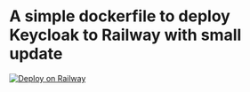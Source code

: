 # A simple dockerfile to deploy Keycloak to Railway with small update

[![Deploy on Railway](https://railway.app/button.svg)](https://railway.app/template/mSwigX?referralCode=AkM2z4)